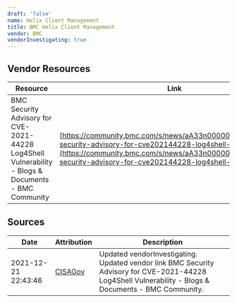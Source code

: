 ```yaml
---
draft: 'false'
name: Helix Client Management
title: BMC Helix Client Management
vendor: BMC
vendorInvestigating: true
---
```


## Vendor Resources
| Resource | Link |
| --- | --- |
| BMC Security Advisory for CVE-2021-44228 Log4Shell Vulnerability - Blogs & Documents - BMC Community | [https://community.bmc.com/s/news/aA33n000000TSUdCAO/bmc-security-advisory-for-cve202144228-log4shell-vulnerability](https://community.bmc.com/s/news/aA33n000000TSUdCAO/bmc-security-advisory-for-cve202144228-log4shell-vulnerability) |



## Sources
| Date | Attribution | Description |
| --- | --- | --- |
| 2021-12-21 22:43:46 | [CISAGov](https://raw.githubusercontent.com/cisagov/log4j-affected-db/develop/README.md) | Updated vendorInvestigating. Updated vendor link BMC Security Advisory for CVE-2021-44228 Log4Shell Vulnerability - Blogs & Documents - BMC Community.  |
